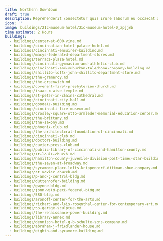 ```yaml
---
title: Northern Downtown
draft: true
description: Reprehenderit consectetur quis irure laborum eu occaecat amet adipisicing nisi ut incididunt qui tempor.
icon: ''
image: buildings/21c-museum-hotel/21c-museum-hotel-0_zpjjdb
time_estimate: 2 Hours
buildings:
  - buildings/center-at-600-vine.md
  - buildings/cincinnatian-hotel-palace-hotel.md
  - buildings/cincinnati-enquirer-building.md
  - buildings/macys-federated-department-stores.md
  - buildings/terrace-plaza-hotel.md
  - buildings/cincinnati-gymnasium-and-athletic-club.md
  - buildings/cincinnati-and-suburban-telephone-company-building.md
  - buildings/shillito-lofts-john-shillito-department-store.md
  - buildings/the-gramercy.md
  - buildings/the-greenwich.md
  - buildings/covenant-first-presbyterian-church.md
  - buildings/isaac-m-wise-temple.md
  - buildings/st-peter-in-chains-cathedral.md
  - buildings/cincinnati-city-hall.md
  - buildings/goodall-building.md
  - buildings/cincinnati-fire-museum.md
  - buildings/crosley-square-otto-armleder-memorial-education-center.md
  - buildings/the-brittany.md
  - buildings/the-saxony.md
  - buildings/phoenix-club.md
  - buildings/the-architectural-foundation-of-cincinnati.md
  - buildings/cincinnati-club.md
  - buildings/doctors-building.md
  - buildings/cuvier-press-club.md
  - buildings/public-library-of-cincinnati-and-hamilton-county.md
  - buildings/st-louis-church.md
  - buildings/hamilton-county-juvenile-division-post-times-star-building.md
  - buildings/the-seven-at-broadway.md
  - buildings/sycamore-place-lofts-krippendorf-dittman-shoe-company.md
  - buildings/st-xavier-church.md
  - buildings/p-and-g-central-bldg.md
  - buildings/duttenhofer-building.md
  - buildings/gwynne-bldg.md
  - buildings/john-weld-peck-federal-bldg.md
  - buildings/580-bldg.md
  - buildings/aronoff-center-for-the-arts.md
  - buildings/richard-and-lois-rosenthal-center-for-contemporary-art.md
  - buildings/53-garage-sculptue.md
  - buildings/the-renaissance-power-building.md
  - buildings/library-annex.md
  - buildings/dennison-hotel-g-b-schulte-sons-company.md
  - buildings/abraham-j-friedlander-house.md
  - buildings/eighth-and-sycamore-building.md
---
```

